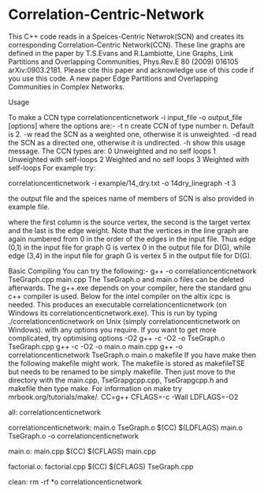 # Correlation-Centric-Network

This C++ code reads in a Speices-Centric Netwrok(SCN) and creates its corresponding Correlation-Centric Network(CCN). These line graphs are defined in the paper by T.S.Evans and R.Lambiotte, Line Graphs, Link Partitions and Overlapping Communities, Phys.Rev.E 80 (2009) 016105 arXiv:0903.2181. Please cite this paper and acknowledge use of this code if you use this code. 
A new paper Edge Partitions and Overlapping Communities in Complex Networks. 

Usage

To make a CCN type 
correlationcenticnetwork -i input_file -o output_file [options]
where the options are:- 
-t n
create CCN of type number n. Default is 2.
-w
read the SCN as a weighted one, otherwise it is unweighted.
-d
read the SCN as a directed one, otherwise it is undirected.
-h
show this usage message.
The CCN types are: 
0
Unweighted and no self loops 
1
Unweighted with self-loops 
2
Weighted and no self loops 
3
Weighted with self-loops 
For example try:
 
correlationcenticnetwork -i example/14_dry.txt -o 14dry_linegraph -t 3

the output file and the speices name of members of SCN is also provided in example file.

where the first column is the source vertex, the second is the target vertex and the last is the edge weight. Note that the vertices in the line graph are again numbered from 0 in the order of the edges in the input file. Thus edge (0,1) in the input file for graph G is vertex 0 in the output file for D(G), while edge (3,4) in the input file for graph G is vertex 5 in the output file for D(G). 

Basic Compiling
You can try the following:- 
g++ -o correlationcenticnetwork TseGraph.cpp main.cpp
The TseGraph.o and main.o files can be deleted afterwards. The g++.exe depends on your compiler, here the standard gnu c++ compiler is used. Below for the intel compiler on the altix icpc is needed. This produces an executable correlationcenticnetwork (on Windows its correlationcenticnetwork.exe). This is run by typing ./correlationcenticnetwork on Unix (simply correlationcenticnetwork on Windows). with any options you require. 
If you want to get more complicated, try optimising options -O2 
g++ -c -O2 -o TseGraph.o TseGraph.cpp
g++ -c -O2 -o main.o main.cpp
g++ -o correlationcenticnetwork TseGraph.o main.o
makefile
If you have make then the following makefile might work. The makefile is stored as makefileTSE but needs to be renamed to be simply makefile. Then just move to the directory with the main.cpp, TseGrapgcpp.cpp, TseGrapgcpp.h and makefile then type make. For information on make try mrbook.org/tutorials/make/. 
CC=g++
CFLAGS=-c -Wall
LDFLAGS=-O2

all: correlationcenticnetwork

correlationcenticnetwork: main.o TseGraph.o
	$(CC) $(LDFLAGS) main.o TseGraph.o -o correlationcenticnetwork

main.o: main.cpp
	$(CC) $(CFLAGS) main.cpp

factorial.o: factorial.cpp
	$(CC) $(CFLAGS) TseGraph.cpp

clean:
	rm -rf *o correlationcenticnetwork
